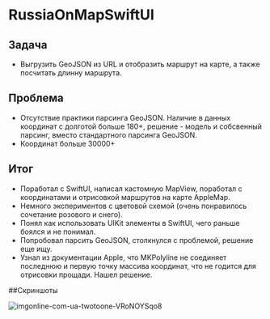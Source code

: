 # RussiaOnMapSwiftUI
## Задача
- Выгрузить GeoJSON из URL и отобразить маршрут на карте, а также посчитать длинну маршрута. 

## Проблема
- Отсутствие практики парсинга GeoJSON. Наличие в данных координат с долготой больше 180+, решение - модель и собсвенный парсинг, вместо стандартного парсинга GeoJSON.
- Координат больше 30000+

## Итог
- Поработал с SwiftUI, написал кастомную MapView, поработал с координатами и отрисовкой маршрутов на карте AppleMap. 
- Немного экспериментов с цветовой схемой (очень понравилось сочетание розового и снего).
- Понял как использовать UIKit элементы в SwiftUI, чего раньше боялся и не понимал.
- Попробовал парсить GeoJSON, столкнулся с проблемой, решение еще ищу.
- Узнал из документации Apple, что MKPolyline не соединяет последнюю и первую точку массива координат, что не годится для отрисовки прощади. Нашел решение.

##Скриншоты

![imgonline-com-ua-twotoone-VRoNOYSqo8](https://user-images.githubusercontent.com/86111316/140818285-5d5d6be2-e117-405e-916d-f92b25674657.jpeg)
